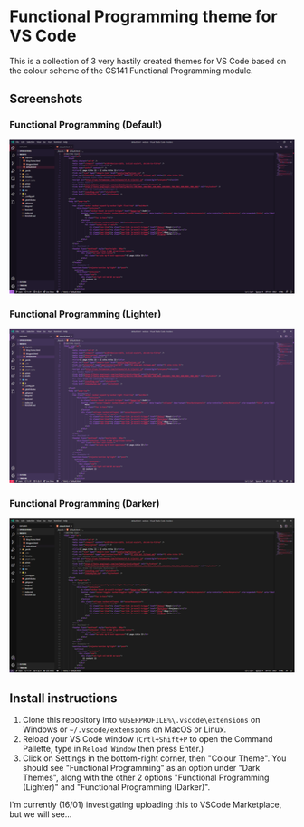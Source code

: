 # Functional Programming theme for VS Code

This is a collection of 3 very hastily created themes for VS Code based on the colour scheme of the CS141 Functional Programming module.

## Screenshots

### Functional Programming (Default)

![Default Theme Screenshot](screenshot-default.png)

### Functional Programming (Lighter)

![Lighter Theme Screenshot](screenshot-lighter.png)

### Functional Programming (Darker)

![Darker Theme Screenshot](screenshot-darker.png)

## Install instructions

1. Clone this repository into `%USERPROFILE%\.vscode\extensions` on Windows or `~/.vscode/extensions` on MacOS or Linux.
2. Reload your VS Code window (`Crtl+Shift+P` to open the Command Pallette, type in `Reload Window` then press Enter.)
3. Click on Settings in the bottom-right corner, then "Colour Theme". You should see "Functional Programming" as an option under "Dark Themes", along with the other 2 options "Functional Programming (Lighter)" and "Functional Programming (Darker)".

I'm currently (16/01) investigating uploading this to VSCode Marketplace, but we will see...